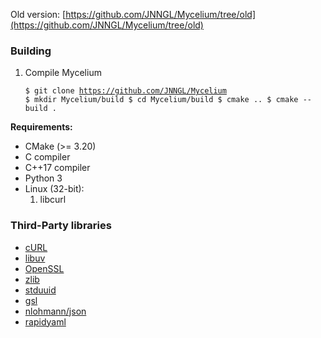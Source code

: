 Old version: [https://github.com/JNNGL/Mycelium/tree/old](https://github.com/JNNGL/Mycelium/tree/old)

### Building

1. Compile Mycelium <pre><code>$ git clone https://github.com/JNNGL/Mycelium
$ mkdir Mycelium/build
$ cd Mycelium/build
$ cmake ..
$ cmake --build .
</code></pre>
  
  <b>Requirements:</b>
- CMake (>= 3.20)
- C compiler
- C++17 compiler
- Python 3
- Linux (32-bit):
  1. libcurl

### Third-Party libraries

 - [cURL](https://github.com/curl/curl)
 - [libuv](https://github.com/libuv/libuv)
 - [OpenSSL](https://github.com/openssl/openssl)
 - [zlib](https://github.com/madler/zlib)
 - [stduuid](https://github.com/mariusbancila/stduuid)
 - [gsl](https://github.com/microsoft/GSL)
 - [nlohmann/json](https://github.com/nlohmann/json)
 - [rapidyaml](https://github.com/biojppm/rapidyaml)